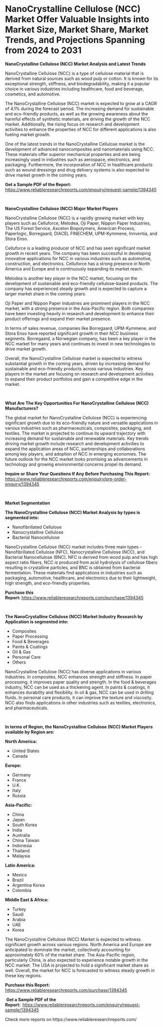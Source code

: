 <p><h1>NanoCrystalline Cellulose (NCC) Market Offer Valuable Insights into Market Size, Market Share, Market Trends, and Projections Spanning from 2024 to 2031</h1></p><p><strong>NanoCrystalline Cellulose (NCC) Market Analysis and Latest Trends</strong></p>
<p><p>NanoCrystalline Cellulose (NCC) is a type of cellulose material that is derived from natural sources such as wood pulp or cotton. It is known for its exceptional strength, stiffness, and biodegradability, making it a popular choice in various industries including healthcare, food and beverage, cosmetics, and automotive.</p><p>The NanoCrystalline Cellulose (NCC) market is expected to grow at a CAGR of 4.1% during the forecast period. The increasing demand for sustainable and eco-friendly products, as well as the growing awareness about the harmful effects of synthetic materials, are driving the growth of the NCC market. Additionally, the rising focus on research and development activities to enhance the properties of NCC for different applications is also fueling market growth.</p><p>One of the latest trends in the NanoCrystalline Cellulose market is the development of advanced nanocomposites and nanomaterials using NCC. These materials offer superior mechanical properties and are being increasingly used in industries such as aerospace, electronics, and packaging. Furthermore, the incorporation of NCC in healthcare products such as wound dressings and drug delivery systems is also expected to drive market growth in the coming years.</p></p>
<p><strong>Get a Sample PDF of the Report:&nbsp;</strong> <a href="https://www.reliableresearchreports.com/enquiry/request-sample/1394345">https://www.reliableresearchreports.com/enquiry/request-sample/1394345</a></p>
<p>&nbsp;</p>
<p><strong>NanoCrystalline Cellulose (NCC) Major Market Players</strong></p>
<p><p>NanoCrystalline Cellulose (NCC) is a rapidly growing market with key players such as Celluforce, Melodea, Oji Paper, Nippon Paper Industries, The US Forest Service, Axcelon Biopolymers, American Process, Paperlogic, Borregaard, DIACEL FINECHEM, UPM-Kymmene, Innventia, and Stora Enso. </p><p>Celluforce is a leading producer of NCC and has seen significant market growth in recent years. The company has been successful in developing innovative applications for NCC in various industries such as automotive, construction, and electronics. Celluforce has a strong presence in North America and Europe and is continuously expanding its market reach.</p><p>Melodea is another key player in the NCC market, focusing on the development of sustainable and eco-friendly cellulose-based products. The company has experienced steady growth and is expected to capture a larger market share in the coming years.</p><p>Oji Paper and Nippon Paper Industries are prominent players in the NCC market, with a strong presence in the Asia-Pacific region. Both companies have been investing heavily in research and development to enhance their product offerings and expand their market presence.</p><p>In terms of sales revenue, companies like Borregaard, UPM-Kymmene, and Stora Enso have reported significant growth in their NCC business segments. Borregaard, a Norwegian company, has been a key player in the NCC market for many years and continues to invest in new technologies to drive market growth.</p><p>Overall, the NanoCrystalline Cellulose market is expected to witness substantial growth in the coming years, driven by increasing demand for sustainable and eco-friendly products across various industries. Key players in the market are focusing on research and development activities to expand their product portfolios and gain a competitive edge in the market.</p></p>
<p>&nbsp;</p>
<p><strong>What Are The Key Opportunities For NanoCrystalline Cellulose (NCC) Manufacturers?</strong></p>
<p><p>The global market for NanoCrystalline Cellulose (NCC) is experiencing significant growth due to its eco-friendly nature and versatile applications in various industries such as pharmaceuticals, composites, packaging, and textiles. The market is projected to continue its upward trajectory with increasing demand for sustainable and renewable materials. Key trends driving market growth include research and development activities to expand the application areas of NCC, partnerships and collaborations among key players, and adoption of NCC in emerging economies. The future outlook for the NCC market looks promising as advancements in technology and growing environmental concerns propel its demand.</p></p>
<p><strong>Inquire or Share Your Questions If Any Before Purchasing This Report:</strong> <a href="https://www.reliableresearchreports.com/enquiry/pre-order-enquiry/1394345">https://www.reliableresearchreports.com/enquiry/pre-order-enquiry/1394345</a></p>
<p>&nbsp;</p>
<p><strong>Market Segmentation</strong></p>
<p><strong>The NanoCrystalline Cellulose (NCC) Market Analysis by types is segmented into:</strong></p>
<p><ul><li>Nanofibrillated Cellulose</li><li>Nanocrystalline Cellulose</li><li>Bacterial Nanocellulose</li></ul></p>
<p><p>NanoCrystalline Cellulose (NCC) market includes three main types - Nanofibrillated Cellulose (NFC), Nanocrystalline Cellulose (NCC), and Bacterial Nanocellulose (BNC). NFC is derived from wood pulp and has high aspect ratio fibers, NCC is produced from acid hydrolysis of cellulose fibers resulting in crystalline particles, and BNC is obtained from bacterial fermentation. These materials find applications in industries such as packaging, automotive, healthcare, and electronics due to their lightweight, high strength, and eco-friendly properties.</p></p>
<p><strong>Purchase this Report:&nbsp;</strong><a href="https://www.reliableresearchreports.com/purchase/1394345">https://www.reliableresearchreports.com/purchase/1394345</a></p>
<p>&nbsp;</p>
<p><strong>The NanoCrystalline Cellulose (NCC) Market Industry Research by Application is segmented into:</strong></p>
<p><ul><li>Composites</li><li>Paper Processing</li><li>Food & Beverages</li><li>Paints & Coatings</li><li>Oil & Gas</li><li>Personal Care</li><li>Others</li></ul></p>
<p><p>NanoCrystalline Cellulose (NCC) has diverse applications in various industries. In composites, NCC enhances strength and stiffness. In paper processing, it improves paper quality and strength. In the food & beverages industry, NCC can be used as a thickening agent. In paints & coatings, it enhances durability and flexibility. In oil & gas, NCC can be used in drilling fluids. In personal care products, it can improve the texture and viscosity. NCC also finds applications in other industries such as textiles, electronics, and pharmaceuticals.</p></p>
<p>&nbsp;</p>
<p><strong>In terms of Region, the NanoCrystalline Cellulose (NCC) Market Players available by Region are:</strong></p>
<p>
    <p> <strong> North America: </strong>
        <ul>
            <li>United States</li>
            <li>Canada</li>
        </ul>
        </p> 
    <p> <strong> Europe: </strong>
        <ul>
            <li>Germany</li>
            <li>France</li>
            <li>U.K.</li>
            <li>Italy</li>
            <li>Russia</li>
        </ul>
        </p> 
    <p> <strong> Asia-Pacific: </strong>
        <ul>
            <li>China</li>
            <li>Japan</li>
            <li>South Korea</li>
            <li>India</li>
            <li>Australia</li>
            <li>China Taiwan</li>
            <li>Indonesia</li>
            <li>Thailand</li>
            <li>Malaysia</li>
        </ul>
        </p> 
    <p> <strong> Latin America: </strong>
        <ul>
            <li>Mexico</li>
            <li>Brazil</li>
            <li>Argentina Korea</li>
            <li>Colombia</li>
        </ul>
        </p> 
    <p> <strong> Middle East & Africa: </strong>
        <ul>
            <li>Turkey</li>
            <li>Saudi</li>
            <li>Arabia</li>
            <li>UAE</li>
            <li>Korea</li>
        </ul>
    </p>
    </p>
<p><p>The NanoCrystalline Cellulose (NCC) Market is expected to witness significant growth across various regions. North America and Europe are anticipated to dominate the market, collectively accounting for approximately 60% of the market share. The Asia-Pacific region, particularly China, is also expected to experience notable growth in the NCC market. The USA is projected to hold a significant market share as well. Overall, the market for NCC is forecasted to witness steady growth in these key regions.</p></p>
<p><strong>Purchase this Report: </strong><a href="https://www.reliableresearchreports.com/purchase/1394345">https://www.reliableresearchreports.com/purchase/1394345</a></p>
<p>&nbsp;<strong>Get a Sample PDF of the Report:&nbsp;&nbsp;</strong><a href="https://www.reliableresearchreports.com/enquiry/request-sample/1394345">https://www.reliableresearchreports.com/enquiry/request-sample/1394345</a></p>
<p><strong></strong></p>
<p>Check more reports on https://www.reliableresearchreports.com/</p>